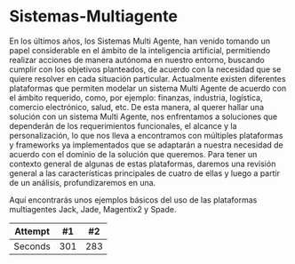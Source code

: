 # Sistemas-Multiagente
En los últimos años, los Sistemas Multi Agente, han venido tomando un papel considerable en el ámbito de la inteligencia artificial, permitiendo realizar acciones de manera autónoma en nuestro entorno, buscando cumplir con los objetivos planteados, de acuerdo con la necesidad que se quiere resolver en cada situación particular. 
Actualmente existen diferentes plataformas que permiten modelar un sistema Multi Agente de acuerdo con el ámbito requerido, como, por ejemplo: finanzas, industria, logística, comercio electrónico, salud, etc.  De esta manera, al querer hallar una solución con un sistema Multi Agente, nos enfrentamos a soluciones que dependerán de los requerimientos funcionales, el alcance y la personalización, lo que nos lleva a encontramos con múltiples plataformas y frameworks ya implementados que se adaptarán a nuestra necesidad de acuerdo con el dominio de la solución que queremos. Para tener un contexto general de algunas de estas plataformas, daremos una revisión general a las características principales de cuatro de ellas y luego a partir de un análisis, profundizaremos en una.

Aquí encontrarás unos ejemplos básicos del uso de las plataformas multiagentes Jack, Jade, Magentix2 y Spade.

| Attempt | #1 | #2 |
| :---: | :---: | :---: |
| Seconds | 301 | 283 |
